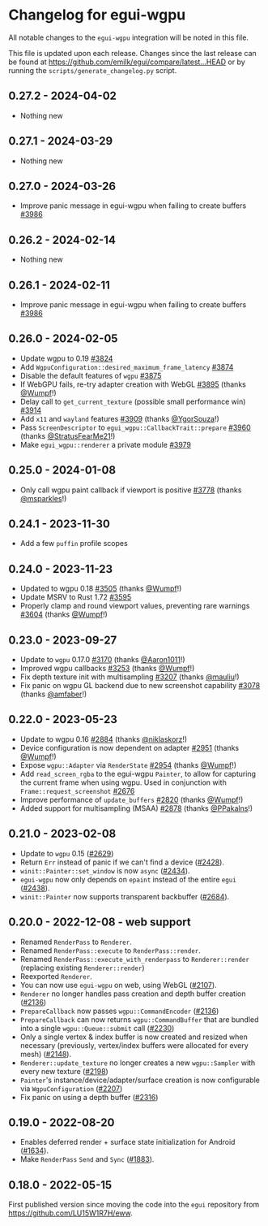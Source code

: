 # Changelog for egui-wgpu
All notable changes to the `egui-wgpu` integration will be noted in this file.


This file is updated upon each release.
Changes since the last release can be found at <https://github.com/emilk/egui/compare/latest...HEAD> or by running the `scripts/generate_changelog.py` script.


## 0.27.2 - 2024-04-02
* Nothing new


## 0.27.1 - 2024-03-29
* Nothing new


## 0.27.0 - 2024-03-26
* Improve panic message in egui-wgpu when failing to create buffers [#3986](https://github.com/emilk/egui/pull/3986)


## 0.26.2 - 2024-02-14
* Nothing new


## 0.26.1 - 2024-02-11
* Improve panic message in egui-wgpu when failing to create buffers [#3986](https://github.com/emilk/egui/pull/3986)


## 0.26.0 - 2024-02-05
* Update wgpu to 0.19 [#3824](https://github.com/emilk/egui/pull/3824)
* Add `WgpuConfiguration::desired_maximum_frame_latency` [#3874](https://github.com/emilk/egui/pull/3874)
* Disable the default features of `wgpu` [#3875](https://github.com/emilk/egui/pull/3875)
* If WebGPU fails, re-try adapter creation with WebGL [#3895](https://github.com/emilk/egui/pull/3895) (thanks [@Wumpf](https://github.com/Wumpf)!)
* Delay call to `get_current_texture` (possible small performance win) [#3914](https://github.com/emilk/egui/pull/3914)
* Add `x11` and `wayland` features [#3909](https://github.com/emilk/egui/pull/3909) (thanks [@YgorSouza](https://github.com/YgorSouza)!)
* Pass `ScreenDescriptor` to `egui_wgpu::CallbackTrait::prepare` [#3960](https://github.com/emilk/egui/pull/3960) (thanks [@StratusFearMe21](https://github.com/StratusFearMe21)!)
* Make `egui_wgpu::renderer` a private module [#3979](https://github.com/emilk/egui/pull/3979)


## 0.25.0 - 2024-01-08
* Only call wgpu paint callback if viewport is positive [#3778](https://github.com/emilk/egui/pull/3778) (thanks [@msparkles](https://github.com/msparkles)!)


## 0.24.1 - 2023-11-30
* Add a few `puffin` profile scopes


## 0.24.0 - 2023-11-23
* Updated to wgpu 0.18 [#3505](https://github.com/emilk/egui/pull/3505) (thanks [@Wumpf](https://github.com/Wumpf)!)
* Update MSRV to Rust 1.72 [#3595](https://github.com/emilk/egui/pull/3595)
* Properly clamp and round viewport values, preventing rare warnings [#3604](https://github.com/emilk/egui/pull/3604) (thanks [@Wumpf](https://github.com/Wumpf)!)


## 0.23.0 - 2023-09-27
* Update to `wgpu` 0.17.0 [#3170](https://github.com/emilk/egui/pull/3170) (thanks [@Aaron1011](https://github.com/Aaron1011)!)
* Improved wgpu callbacks [#3253](https://github.com/emilk/egui/pull/3253) (thanks [@Wumpf](https://github.com/Wumpf)!)
* Fix depth texture init with multisampling [#3207](https://github.com/emilk/egui/pull/3207) (thanks [@mauliu](https://github.com/mauliu)!)
* Fix panic on wgpu GL backend due to new screenshot capability [#3078](https://github.com/emilk/egui/pull/3078) (thanks [@amfaber](https://github.com/amfaber)!)


## 0.22.0 - 2023-05-23
* Update to wgpu 0.16 [#2884](https://github.com/emilk/egui/pull/2884) (thanks [@niklaskorz](https://github.com/niklaskorz)!)
* Device configuration is now dependent on adapter [#2951](https://github.com/emilk/egui/pull/2951) (thanks [@Wumpf](https://github.com/Wumpf)!)
* Expose `wgpu::Adapter` via `RenderState` [#2954](https://github.com/emilk/egui/pull/2954) (thanks [@Wumpf](https://github.com/Wumpf)!)
* Add `read_screen_rgba` to the egui-wgpu `Painter`, to allow for capturing the current frame when using wgpu. Used in conjunction with `Frame::request_screenshot` [#2676](https://github.com/emilk/egui/pull/2676)
* Improve performance of `update_buffers` [#2820](https://github.com/emilk/egui/pull/2820) (thanks [@Wumpf](https://github.com/Wumpf)!)
* Added support for multisampling (MSAA) [#2878](https://github.com/emilk/egui/pull/2878) (thanks [@PPakalns](https://github.com/PPakalns)!)


## 0.21.0 - 2023-02-08
* Update to `wgpu` 0.15 ([#2629](https://github.com/emilk/egui/pull/2629))
* Return `Err` instead of panic if we can't find a device ([#2428](https://github.com/emilk/egui/pull/2428)).
* `winit::Painter::set_window` is now `async` ([#2434](https://github.com/emilk/egui/pull/2434)).
* `egui-wgpu` now only depends on `epaint` instead of the entire `egui` ([#2438](https://github.com/emilk/egui/pull/2438)).
* `winit::Painter` now supports transparent backbuffer ([#2684](https://github.com/emilk/egui/pull/2684)).


## 0.20.0 - 2022-12-08 - web support
* Renamed `RenderPass` to `Renderer`.
* Renamed `RenderPass::execute` to `RenderPass::render`.
* Renamed `RenderPass::execute_with_renderpass` to `Renderer::render` (replacing existing `Renderer::render`)
* Reexported `Renderer`.
* You can now use `egui-wgpu` on web, using WebGL ([#2107](https://github.com/emilk/egui/pull/2107)).
* `Renderer` no longer handles pass creation and depth buffer creation ([#2136](https://github.com/emilk/egui/pull/2136))
* `PrepareCallback` now passes `wgpu::CommandEncoder` ([#2136](https://github.com/emilk/egui/pull/2136))
* `PrepareCallback` can now returns `wgpu::CommandBuffer` that are bundled into a single `wgpu::Queue::submit` call ([#2230](https://github.com/emilk/egui/pull/2230))
* Only a single vertex & index buffer is now created and resized when necessary (previously, vertex/index buffers were allocated for every mesh) ([#2148](https://github.com/emilk/egui/pull/2148)).
* `Renderer::update_texture` no longer creates a new `wgpu::Sampler` with every new texture ([#2198](https://github.com/emilk/egui/pull/2198))
* `Painter`'s instance/device/adapter/surface creation is now configurable via `WgpuConfiguration` ([#2207](https://github.com/emilk/egui/pull/2207))
* Fix panic on using a depth buffer ([#2316](https://github.com/emilk/egui/pull/2316))


## 0.19.0 - 2022-08-20
* Enables deferred render + surface state initialization for Android ([#1634](https://github.com/emilk/egui/pull/1634)).
* Make `RenderPass` `Send` and `Sync` ([#1883](https://github.com/emilk/egui/pull/1883)).


## 0.18.0 - 2022-05-15
First published version since moving the code into the `egui` repository from <https://github.com/LU15W1R7H/eww>.
